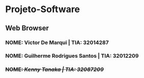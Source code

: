 # Projeto-Software
## Web Browser <hl>
### <b>NOME<b/>: Victor De Marqui            | <b>TIA<b/>: 32014287
### <b>NOME<b/>: Guilherme Rodrigues Santos  | <b>TIA<b/>: 32012209
### <s><b>NOME<b/>: <i> Kenny Tanaka<i/>                | <i>TIA: 32087209<i/><s/>

